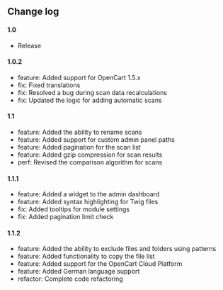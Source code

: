 ## Change log

#### 1.0

* Release

#### 1.0.2

* feature: Added support for OpenCart 1.5.x
* fix: Fixed translations
* fix: Resolved a bug during scan data recalculations
* fix: Updated the logic for adding automatic scans

#### 1.1

* feature: Added the ability to rename scans
* feature: Added support for custom admin panel paths
* feature: Added pagination for the scan list
* feature: Added gzip compression for scan results
* perf: Revised the comparison algorithm for scans

#### 1.1.1

* feature: Added a widget to the admin dashboard
* feature: Added syntax highlighting for Twig files
* fix: Added tooltips for module settings
* fix: Added pagination limit check

#### 1.1.2

* feature: Added the ability to exclude files and folders using patterns
* feature: Added functionality to copy the file list
* feature: Added support for the OpenCart Cloud Platform
* feature: Added German language support
* refactor: Complete code refactoring

